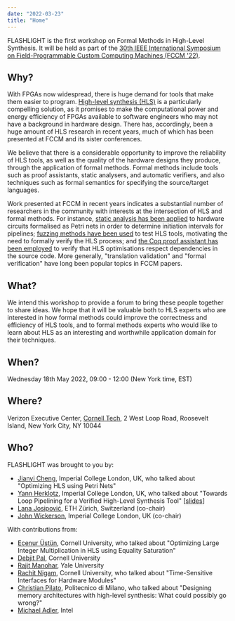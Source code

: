 ```yaml
---
date: "2022-03-23"
title: "Home"
---
```


FLASHLIGHT is the first workshop on Formal Methods in High-Level Synthesis. It will be held as part of the [30th IEEE International Symposium on Field-Programmable Custom Computing Machines (FCCM '22)](https://www.fccm.org).

## Why?

With FPGAs now widespread, there is huge demand for tools that make them easier to program.
[High-level synthesis (HLS)](https://en.wikipedia.org/wiki/High-level_synthesis) is a particularly compelling solution, as it promises to make the computational power and energy efficiency of FPGAs available to software engineers who may not have a background in hardware design. 
There has, accordingly, been a huge amount of HLS research in recent years, much of which has been presented at FCCM and its sister conferences.

We believe that there is a considerable opportunity to improve the reliability of HLS tools, as well as the quality of the hardware designs they produce, through the application of formal methods.
Formal methods include tools such as proof assistants, static analysers, and automatic verifiers, and also techniques such as formal semantics for specifying the source/target languages.

Work presented at FCCM in recent years indicates a substantial number of researchers in the community with interests at the intersection of HLS and formal methods. 
For instance, 
[static analysis has been applied](https://ieeexplore.ieee.org/document/9444048) to hardware circuits formalised as Petri nets in order to determine initiation intervals for pipelines; 
[fuzzing methods have been used](https://ieeexplore.ieee.org/document/9444067) to test HLS tools, motivating the need to formally verify the HLS process; and 
[the Coq proof assistant has been employed](https://ieeexplore.ieee.org/document/8735537) to verify that HLS optimisations respect dependencies in the source code. 
More generally, "translation validation" and "formal verification" have long been popular topics in FCCM papers.

## What?

We intend this workshop to provide a forum to bring these people together to share ideas. 
We hope that it will be valuable both to HLS experts who are interested in how formal methods could improve the correctness and efficiency of HLS tools, and to formal methods experts who would like to learn about HLS as an interesting and worthwhile application domain for their techniques.

## When?

Wednesday 18th May 2022, 09:00 - 12:00 (New York time, EST)

## Where?

Verizon Executive Center, [Cornell Tech](https://goo.gl/maps/jorEvBja4oZnWhMR8), 2 West Loop Road, Roosevelt Island, New York City, NY 10044

## Who?

FLASHLIGHT was brought to you by:

- [Jianyi Cheng](https://jianyicheng.github.io/), Imperial College London, UK, who talked about "Optimizing HLS using Petri Nets" 
- [Yann Herklotz](https://yannherklotz.com/), Imperial College London, UK, who talked about
  "Towards Loop Pipelining for a Verified High-Level Synthesis Tool" [[slides](/slides/yann_slides.pdf)]
- [Lana Josipović](https://sites.google.com/view/lanajosipovic), ETH Zürich, Switzerland (co-chair)
- [John Wickerson](https://johnwickerson.github.io/), Imperial College London, UK (co-chair)

With contributions from:

- [Ecenur Üstün](http://people.ece.cornell.edu/eu49/), Cornell University, who talked about "Optimizing Large Integer Multiplication in HLS using Equality Saturation"
- [Debjit Pal](https://paldebjit.github.io/), Cornell University
- [Rajit Manohar](https://csl.yale.edu/~rajit/), Yale University
- [Rachit Nigam](https://rachitnigam.com/), Cornell University, who talked about "Time-Sensitive Interfaces for Hardware Modules"
- [Christian Pilato](https://pilato.faculty.polimi.it/), Politecnico di Milano, who talked about "Designing memory architectures with high-level synthesis: What could possibly go wrong?"
- [Michael Adler](https://www.linkedin.com/in/michael-adler-70970714), Intel
